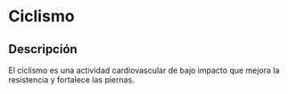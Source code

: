 # Ciclismo

## Descripción
El ciclismo es una actividad cardiovascular de bajo impacto que mejora la resistencia y fortalece las piernas.
